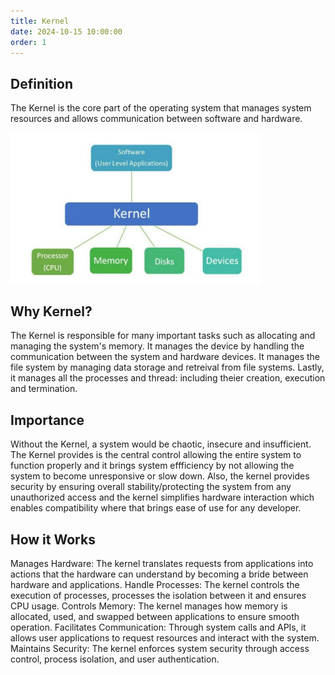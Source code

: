 ```yaml
---
title: Kernel
date: 2024-10-15 10:00:00
order: 1
---
```


## Definition
The Kernel is the core part of the operating system that manages system resources and allows communication between software and hardware.

<img src="./img/kernel.png" alt="kernel diagram" width= "400"/>

## Why Kernel?
The Kernel is responsible for many important tasks such as allocating and managing the system's memory. It manages the device by handling the communication between the system and hardware devices. It manages the file system by managing data storage and retreival from file systems. Lastly, it manages all the processes and thread: including theier creation, execution and termination. 

## Importance
Without the Kernel, a system would be chaotic, insecure and insufficient. The Kernel provides is the central control allowing the entire system to function properly and it brings system effficiency by not allowing the system to become unresponsive or slow down. Also, the kernel provides security by ensuring overall stability/protecting the system from any unauthorized access and the kernel simplifies hardware interaction which enables compatibility where that brings ease of use for any developer.  

## How it Works
Manages Hardware: The kernel translates requests from applications into actions that the hardware can understand by becoming a bride between hardware and applications.
Handle Processes: The kernel controls the execution of processes, processes the isolation between it and ensures CPU usage.
Controls Memory: The kernel manages how memory is allocated, used, and swapped between applications to ensure smooth operation.
Facilitates Communication: Through system calls and APIs, it allows user applications to request resources and interact with the system.
Maintains Security: The kernel enforces system security through access control, process isolation, and user authentication.
